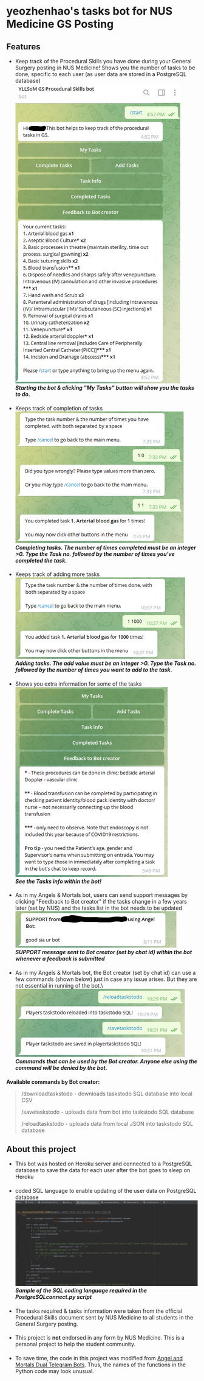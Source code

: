 # yeozhenhao's tasks bot for NUS Medicine GS Posting
## Features
- Keep track of the Procedural Skills you have done during your
General Surgery posting in NUS Medicine! Shows you the number of tasks to be done, specific to each user (as user data are stored in a PostgreSQL database)\
![](botPics/startbot.jpg)\
***Starting the bot & clicking "My Tasks" button will show you the tasks to do.***
####
- Keeps track of completion of tasks\
![](botPics/completetask.png)\
***Completing tasks. The number of times completed must be an integer >0. Type the Task no. followed by the number of times you've completed the task.***
####
- Keeps track of adding more tasks\
![](botPics/addtask.png)\
***Adding tasks. The add value must be an integer >0. Type the Task no. followed by the number of times you want to add to the task.***
####
- Shows you extra information for some of the tasks\
![](botPics/tasksinfo.png)\
***See the Tasks info within the bot!***
####
- As in my Angels & Mortals bot, users can send support messages by clicking "Feedback to Bot creator" if the tasks change in a few years later (set by NUS)
and the tasks list in the bot needs to be updated\
![](botPics/supportmessage.png)\
***SUPPORT message sent to Bot creator (set by chat id) within the bot whenever a feedback is submitted***
####
- As in my Angels & Mortals bot, the Bot creator (set by chat id) can use a few commands (shown below) just in case any issue arises. But they are not essential in running of the bot.\ 
![](botPics/gamemastercommand.png)\
***Commands that can be used by the Bot creator. Anyone else using the command will be denied by the bot.***
####
**Available commands by Bot creator:**
> /downloadtaskstodo - downloads taskstodo SQL database into local CSV
> 
> /savetaskstodo - uploads data from bot into taskstodo SQL database
>
> /reloadtaskstodo - uploads data from local JSON into taskstodo SQL database

## About this project
- This bot was hosted on Heroku server and connected to a PostgreSQL database to save the
data for each user after the bot goes to sleep on Heroku
####
- coded SQL language to enable updating of the user data on PostgreSQL database\
![](botPics/sampleSQL.png)\
***Sample of the SQL coding language required in the PostgreSQLconnect.py script***
####
- The tasks required & tasks information were taken from the official Procedural Skills document sent
by NUS Medicine to all students in the General Surgery posting.
####
- This project is **not** endorsed in any form by NUS Medicine. This is a personal project
to help the student community.
####
- To save time, the code in this project was modified from [Angel and Mortals Dual Telegram Bots](https://github.com/yeozhenhao/Angels_Mortals_bot).
Thus, the names of the functions in the Python code may look unusual.